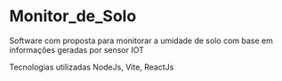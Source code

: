 # Monitor_de_Solo
Software com proposta para monitorar a umidade de solo com base em informações geradas por sensor IOT

Tecnologias utilizadas NodeJs, Vite, ReactJs
